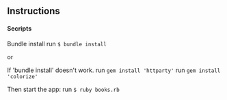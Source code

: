 ## Instructions

#### Secripts

Bundle install
run `$ bundle install`

or

If 'bundle install' doesn't work.
run `gem install 'httparty'`
run `gem install 'colorize'`

Then start the app:
run `$ ruby books.rb`
